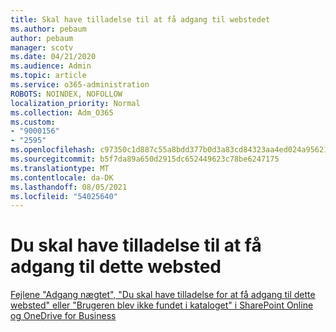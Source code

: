 ```yaml
---
title: Skal have tilladelse til at få adgang til webstedet
ms.author: pebaum
author: pebaum
manager: scotv
ms.date: 04/21/2020
ms.audience: Admin
ms.topic: article
ms.service: o365-administration
ROBOTS: NOINDEX, NOFOLLOW
localization_priority: Normal
ms.collection: Adm_O365
ms.custom:
- "9000156"
- "2595"
ms.openlocfilehash: c97350c1d887c55a8bdd377b0d3a83cd84323aa4ed024a9562138bab7a5777e9
ms.sourcegitcommit: b5f7da89a650d2915dc652449623c78be6247175
ms.translationtype: MT
ms.contentlocale: da-DK
ms.lasthandoff: 08/05/2021
ms.locfileid: "54025640"
---
```

# <a name="you-need-permission-to-access-this-site"></a>Du skal have tilladelse til at få adgang til dette websted

[Fejlene "Adgang nægtet", "Du skal have tilladelse for at få adgang til dette websted" eller "Brugeren blev ikke fundet i kataloget" i SharePoint Online og OneDrive for Business](https://docs.microsoft.com/sharepoint/support/administration/access-denied-or-need-permission-error-sharepoint-online-or-onedrive-for-business)
